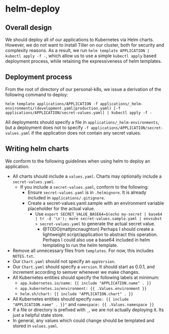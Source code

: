 # helm-deploy

## Overall design

We should deploy all of our applications to Kubernetes via Helm charts. However,
we do not want to install Tiller on our cluster, both for security and
complexity reasons. As a result, we run `helm template APPLICATION | kubectl
apply -f -`, which allow us to use a simple `kubectl apply` based deployment
process, while retaining the expressiveness of helm templates.

## Deployment process

From the root of directory of our personal-k8s, we issue a derivation of the
following command to deploy:

```
helm template applications/APPLICATION -f applications/_helm-environments/(development.yaml|production.yaml) [-f applications/APPLICATION/secret-values.yaml] | kubectl apply -f -
```

All deployments should specify a file in `applications/_helm-environments`, but a deployment
does not to specify `-f applications/APPLICATION/secret-values.yaml` if the
application does not contain any secret values.

## Writing helm charts

We conform to the following guidelines when using helm to deploy an application.

- All charts should include a `values.yaml`. Charts may optionally include a
  `secret-values.yaml`.
  - If you include a `secret-values.yaml`, conform to the following:
    - Ensure `secret-values.yaml` is in `.helmignore`. It is already included in
      `applications/.gitignore`.
    - Create a secret-values.yaml.sample with an environment variable
      placeholder for the actual value.
      - Use `export SECRET_VALUE_BASE64=$(echo my-secret | base64 | tr -d '\n'); more secret-values.sample.yaml | envsubst > secret-values.yaml` to generate the actual secret value.
        - @TODO(mattjmcnaughton) Perhaps I should create a lightweight
          script/application to abstract this operation. Perhaps I could also
          use a base64 included in helm templating to run the helm template.
- Remove all unnecessary files from `templates`. For now, this includes
  `NOTES.txt`.
- Our `Chart.yaml` should not specify an `appVersion`.
- Our `Chart.yaml` should specify a `version`. It should start as 0.0.1, and
  increment according to semver whenever we make changes.
- All Kubernetes entities should specify the following labels at minimum:
    - `app.kubernetes.io/name: {{ include "APPLICATION.name" . }}`
    - `app.kubernetes.io/environment: {{ .Values.environment }}`
    - `helm.sh/chart: {{ include "APPLICATION.chart" . }}`
- All Kubernetes entities should specify `name: {{ include "APPLICATION.name" . }}"` and `namespace: {{ .Values.namespace }}`
- If a file or directory is prefixed with `_`, we are not actually deploying it.
  Its just a helpful state store.
- In general, any values which could change should be templated and stored in
  `values.yaml`.
